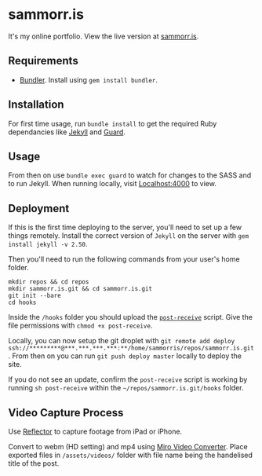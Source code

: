sammorr.is
==========

It's my online portfolio. View the live version at [sammorr.is](http://www.sammorr.is).

## Requirements

* [Bundler](http://bundler.io). Install using `gem install bundler`.

## Installation

For first time usage, run `bundle install` to get the required Ruby dependancies like [Jekyll](https://github.com/jekyll/jekyll) and [Guard](https://github.com/guard/guard).

## Usage

From then on use `bundle exec guard` to watch for changes to the SASS and to run Jekyll. When running locally, visit [Localhost:4000](http://localhost:4000) to view.

## Deployment

If this is the first time deploying to the server, you'll need to set up a few things remotely. Install the correct version of `Jekyll` on the server with `gem install jekyll -v 2.50`.

Then you'll need to run the following commands from your user's home folder.

```
mkdir repos && cd repos
mkdir sammorr.is.git && cd sammorr.is.git
git init --bare
cd hooks
```

Inside the `/hooks` folder you should upload the [`post-receive`](https://github.com/sammorrisdesign/sammorr.is/blob/master/post-receive) script. Give the file permissions with `chmod +x post-receive`.

Locally, you can now setup the git droplet with `git remote add deploy ssh://*********@***.***.***.***:**/home/sammorris/repos/sammorr.is.git`. From then on you can run `git push deploy master` locally to deploy the site.

If you do not see an update, confirm the `post-receive` script is working by running `sh post-receive` within the `~/repos/sammorr.is.git/hooks` folder.

## Video Capture Process

Use [Reflector](http://www.airsquirrels.com/reflector/) to capture footage from iPad or iPhone.

Convert to webm (HD setting) and mp4 using [Miro Video Converter](http://www.mirovideoconverter.com/). Place exported files in `/assets/videos/` folder with file name being the handelised title of the post.